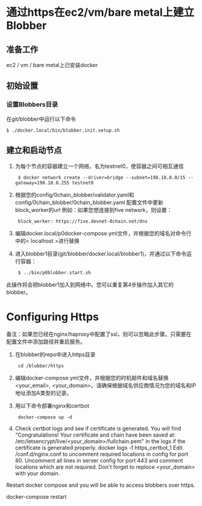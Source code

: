 # 通过https在ec2/vm/bare metal上建立Blobber

## 准备工作

ec2 / vm / bare metal上已安装docker

## 初始设置
### 设置Blobbers目录
在git/blobber中运行以下命令

    $ ./docker.local/bin/blobber.init.setup.sh

## 建立和启动节点

1. 为每个节点的容器建立一个网络，名为testnet0，使容器之间可相互通信

        $ docker network create --driver=bridge --subnet=198.18.0.0/15 --gateway=198.18.0.255 testnet0

2. 根据您的config/0chain_blobber/validator.yaml和config/0chain_blobber/0chain_blobber.yaml 配置文件中更新block_worker的url
例如：如果您想连接到five network，则设置：

        block_worker: https://five.devnet-0chain.net/dns
3. 编辑docker.local/p0docker-compose.yml文件，并根据您的域名对命令行中的< localhost >进行替换

4. 进入blobber1目录(git/blobber/docker.local/blobber1)，并通过以下命令运行容器：

        $ ../bin/p0blobber.start.sh

此操作将会把blobber1加入到网络中。您可以重复第4步操作加入其它的blobber。


# Configuring Https
备注：如果您已经在nginx/haproxy中配置了ssl，则可以忽略此步骤。只需要在配置文件中添加路径并重启服务。

1. 在blobber的repo中进入https目录
        
        cd /blobber/https
2. 编辑docker-compose.yml文件，并根据您的时机邮件和域名替换<your_email>, <your_domain>。请确保根据域名供应商情况为您的域名和IP地址添加A类型的记录。 

3. 用以下命令部署nginx和certbot

        docker-compose up -d
4. Check certbot logs and see if certificate is generated. You will find "Congratulations! Your certificate and chain have been saved at: /etc/letsencrypt/live/<your_domain>/fullchain.pem" in the logs if the certificate is generated properly.
docker logs -f https_certbot_1 
Edit /conf.d/nginx.conf to uncomment required locations in config for port 80. Uncomment all lines in server config for port 443 and comment locations which are not required. Don't forget to reploce <your_domain> with your domain.

Restart docker compose and you will be able to access blobbers over https.

docker-compose restart
